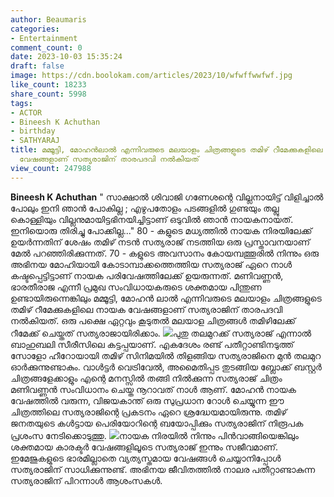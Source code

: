 ```yaml
---
author: Beaumaris
categories:
- Entertainment
comment_count: 0
date: 2023-10-03 15:35:24
draft: false
image: https://cdn.boolokam.com/articles/2023/10/wfwffwwfwf.jpg
like_count: 18233
share_count: 5998
tags:
- ACTOR
- Bineesh K Achuthan
- birthday
- SATHYARAJ
title: മമ്മൂട്ടി, മോഹൻലാൽ എന്നിവരുടെ മലയാളം ചിത്രങ്ങളുടെ തമിഴ് റീമേക്കുകളിലെ നായക
  വേഷങ്ങളാണ് സത്യരാജിന് താരപദവി നൽകിയത്
view_count: 247988
---
```


**Bineesh K Achuthan** " സാക്ഷാൽ ശിവാജി ഗണേശന്റെ വില്ലനായിട്ട് വിളിച്ചാൽ പോലും ഇനി ഞാൻ പോകില്ല ; എഴുപതോളം പടങ്ങളിൽ ഗുണ്ടയും തല്ലു കൊള്ളിയും വില്ലനുമായിട്ടഭിനയിച്ചിട്ടാണ് ഒടുവിൽ ഞാൻ നായകനായത്. ഇനിയൊരു തിരിച്ചു പോക്കില്ല..." 80 - കളുടെ മധ്യത്തിൽ നായക നിരയിലേക്ക് ഉയർന്നതിന് ശേഷം തമിഴ് നടൻ സത്യരാജ് നടത്തിയ ഒരു പ്രസ്താവനയാണ് മേൽ പറഞ്ഞിരിക്കുന്നത്. 70 - കളുടെ അവസാനം കോയമ്പത്തൂരിൽ നിന്നും ഒരു അഭിനയ മോഹിയായി കോടാമ്പാക്കത്തെത്തിയ സത്യരാജ് ഏറെ നാൾ കഷ്ടപ്പെട്ടിട്ടാണ് നായക പരിവേഷത്തിലേക്ക് ഉയരുന്നത്. മണിവണ്ണൻ, ഭാരതീരാജ എന്നീ പ്രമുഖ സംവിധായകരുടെ ശക്തമായ പിന്തുണ ഉണ്ടായിരുന്നെങ്കിലും മമ്മൂട്ടി, മോഹൻ ലാൽ എന്നിവരുടെ മലയാളം ചിത്രങ്ങളുടെ തമിഴ് റീമേക്കുകളിലെ നായക വേഷങ്ങളാണ് സത്യരാജിന് താരപദവി നൽകിയത്. ഒരു പക്ഷെ ഏറ്റവും കൂടുതൽ മലയാള ചിത്രങ്ങൾ തമിഴിലേക്ക് റീമേക്ക് ചെയ്തത് സത്യരാജായിരിക്കാം. ![](https://cdn.boolokam.com/articles/2023/10/wfwffwwfwf.jpg)പുതു തലമുറക്ക് സത്യരാജ് എന്നാൽ ബാഹുബലി സീരീസിലെ കട്ടപ്പയാണ്. എകദേശം രണ്ട് പതീറ്റാണ്ടിനടുത്ത് സോളോ ഹീറോയായി തമിഴ് സിനിമയിൽ തിളങ്ങിയ സത്യരാജിനെ മുൻ തലമുറ ഓർക്കുന്നുണ്ടാകും. വാൾട്ടർ വെട്രിവേൽ, അമൈതിപ്പട തുടങ്ങിയ ബ്ലോക്ക് ബസ്റ്റർ ചിത്രങ്ങളേക്കാളും എന്റെ മനസ്സിൽ തങ്ങി നിൽക്കുന്ന സത്യരാജ് ചിത്രം മണിവണ്ണൻ സംവിധാനം ചെയ്ത നൂറാവത് നാൾ ആണ്. മോഹൻ നായക വേഷത്തിൽ വരുന്ന, വിജയകാന്ത് ഒരു സുപ്രധാന റോൾ ചെയ്യുന്ന ഈ ചിത്രത്തിലെ സത്യരാജിന്റെ പ്രകടനം ഏറെ ശ്രദ്ധേയമായിരുന്നു. തമിഴ് ജനതയുടെ കൾട്ടായ പെരിയോറിന്റെ ബയോപ്പിക്കും സത്യരാജിന് നിരൂപക പ്രശംസ നേടിക്കൊടുത്തു. ![](https://cdn.boolokam.com/articles/2023/10/dqqffffff.jpg)നായക നിരയിൽ നിന്നും പിൻവാങ്ങിയെങ്കിലും ശക്തമായ കാരക്ടർ വേഷങ്ങളിലൂടെ സത്യരാജ് ഇന്നും സജീവമാണ്. ഇമേജുകളുടെ ഭാരമില്ലാതെ വ്യത്യസ്തമായ വേഷങ്ങൾ ചെയ്യാനിപ്പോൾ സത്യരാജിന് സാധിക്കുന്നുണ്ട്. അഭിനയ ജീവിതത്തിൽ നാലര പതീറ്റാണ്ടാകുന്ന സത്യരാജിന് പിറന്നാൾ ആശംസകൾ.